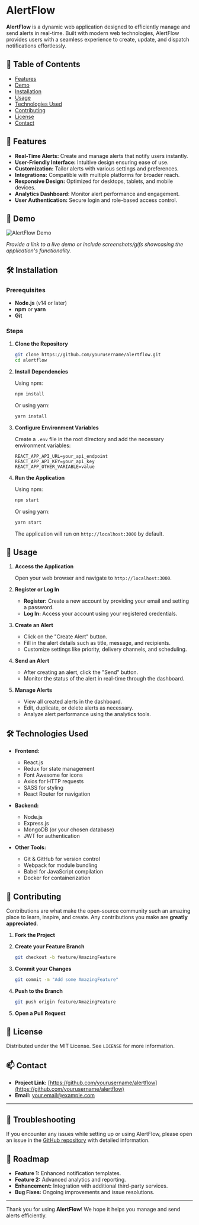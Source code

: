 # AlertFlow

**AlertFlow** is a dynamic web application designed to efficiently manage and send alerts in real-time. Built with modern web technologies, AlertFlow provides users with a seamless experience to create, update, and dispatch notifications effortlessly.

## 📌 Table of Contents

- [Features](#features)
- [Demo](#demo)
- [Installation](#installation)
- [Usage](#usage)
- [Technologies Used](#technologies-used)
- [Contributing](#contributing)
- [License](#license)
- [Contact](#contact)

## 🌟 Features

- **Real-Time Alerts:** Create and manage alerts that notify users instantly.
- **User-Friendly Interface:** Intuitive design ensuring ease of use.
- **Customization:** Tailor alerts with various settings and preferences.
- **Integrations:** Compatible with multiple platforms for broader reach.
- **Responsive Design:** Optimized for desktops, tablets, and mobile devices.
- **Analytics Dashboard:** Monitor alert performance and engagement.
- **User Authentication:** Secure login and role-based access control.

## 🎥 Demo

![AlertFlow Demo](https://link-to-your-demo-image-or-gif.com/demo.gif)

*Provide a link to a live demo or include screenshots/gifs showcasing the application's functionality.*

## 🛠 Installation

### Prerequisites

- **Node.js** (v14 or later)
- **npm** or **yarn**
- **Git**

### Steps

1. **Clone the Repository**

   ```bash
   git clone https://github.com/yourusername/alertflow.git
   cd alertflow
   ```

2. **Install Dependencies**

   Using npm:

   ```bash
   npm install
   ```

   Or using yarn:

   ```bash
   yarn install
   ```

3. **Configure Environment Variables**

   Create a `.env` file in the root directory and add the necessary environment variables:

   ```env
   REACT_APP_API_URL=your_api_endpoint
   REACT_APP_API_KEY=your_api_key
   REACT_APP_OTHER_VARIABLE=value
   ```

4. **Run the Application**

   Using npm:

   ```bash
   npm start
   ```

   Or using yarn:

   ```bash
   yarn start
   ```

   The application will run on `http://localhost:3000` by default.

## 🚀 Usage

1. **Access the Application**

   Open your web browser and navigate to `http://localhost:3000`.

2. **Register or Log In**

   - **Register:** Create a new account by providing your email and setting a password.
   - **Log In:** Access your account using your registered credentials.

3. **Create an Alert**

   - Click on the "Create Alert" button.
   - Fill in the alert details such as title, message, and recipients.
   - Customize settings like priority, delivery channels, and scheduling.

4. **Send an Alert**

   - After creating an alert, click the "Send" button.
   - Monitor the status of the alert in real-time through the dashboard.

5. **Manage Alerts**

   - View all created alerts in the dashboard.
   - Edit, duplicate, or delete alerts as necessary.
   - Analyze alert performance using the analytics tools.

## 🛠 Technologies Used

- **Frontend:**
  - React.js
  - Redux for state management
  - Font Awesome for icons
  - Axios for HTTP requests
  - SASS for styling
  - React Router for navigation

- **Backend:**
  - Node.js
  - Express.js
  - MongoDB (or your chosen database)
  - JWT for authentication

- **Other Tools:**
  - Git & GitHub for version control
  - Webpack for module bundling
  - Babel for JavaScript compilation
  - Docker for containerization

## 🤝 Contributing

Contributions are what make the open-source community such an amazing place to learn, inspire, and create. Any contributions you make are **greatly appreciated**.

1. **Fork the Project**

2. **Create your Feature Branch**

   ```bash
   git checkout -b feature/AmazingFeature
   ```

3. **Commit your Changes**

   ```bash
   git commit -m "Add some AmazingFeature"
   ```

4. **Push to the Branch**

   ```bash
   git push origin feature/AmazingFeature
   ```

5. **Open a Pull Request**

## 📄 License

Distributed under the MIT License. See `LICENSE` for more information.

## 📫 Contact

- **Project Link:** [https://github.com/yourusername/alertflow](https://github.com/yourusername/alertflow)
- **Email:** your.email@example.com

---

## 🔧 Troubleshooting

If you encounter any issues while setting up or using AlertFlow, please open an issue in the [GitHub repository](https://github.com/yourusername/alertflow/issues) with detailed information.

## 📝 Roadmap

- **Feature 1:** Enhanced notification templates.
- **Feature 2:** Advanced analytics and reporting.
- **Enhancement:** Integration with additional third-party services.
- **Bug Fixes:** Ongoing improvements and issue resolutions.

---

Thank you for using **AlertFlow**! We hope it helps you manage and send alerts efficiently.

